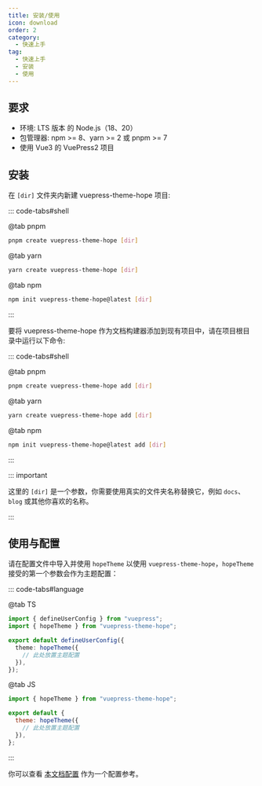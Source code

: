 ```yaml
---
title: 安装/使用
icon: download
order: 2
category:
  - 快速上手
tag:
  - 快速上手
  - 安装
  - 使用
---
```


## 要求

- 环境: LTS 版本 的 Node.js（18、20）
- 包管理器: npm >= 8、yarn >= 2 或 pnpm >= 7
- 使用 Vue3 的 VuePress2 项目

## 安装

在 `[dir]` 文件夹内新建 vuepress-theme-hope 项目:

::: code-tabs#shell

@tab pnpm

```bash
pnpm create vuepress-theme-hope [dir]
```

@tab yarn

```bash
yarn create vuepress-theme-hope [dir]
```

@tab npm

```bash
npm init vuepress-theme-hope@latest [dir]
```

:::

要将 vuepress-theme-hope 作为文档构建器添加到现有项目中，请在项目根目录中运行以下命令:

::: code-tabs#shell

@tab pnpm

```bash
pnpm create vuepress-theme-hope add [dir]
```

@tab yarn

```bash
yarn create vuepress-theme-hope add [dir]
```

@tab npm

```bash
npm init vuepress-theme-hope@latest add [dir]
```

:::

::: important

这里的 `[dir]` 是一个参数，你需要使用真实的文件夹名称替换它，例如 `docs`、`blog` 或其他你喜欢的名称。

:::

## 使用与配置

请在配置文件中导入并使用 `hopeTheme` 以使用 `vuepress-theme-hope`，`hopeTheme` 接受的第一个参数会作为主题配置：

::: code-tabs#language

@tab TS

```ts {6} title=".vuepress/config.ts"
import { defineUserConfig } from "vuepress";
import { hopeTheme } from "vuepress-theme-hope";

export default defineUserConfig({
  theme: hopeTheme({
    // 此处放置主题配置
  }),
});
```

@tab JS

```js {5} title=".vuepress/config.js"
import { hopeTheme } from "vuepress-theme-hope";

export default {
  theme: hopeTheme({
    // 此处放置主题配置
  }),
};
```

:::

你可以查看 [本文档配置][docs-config] 作为一个配置参考。

[docs-config]: https://github.com/vuepress-theme-hope/vuepress-theme-hope/blob/main/docs/theme/src/.vuepress/config.ts

